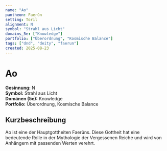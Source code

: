 ```yaml
---
name: "Ao"
pantheon: Faerûn
setting: Toril
alignment: N
symbol: "Strahl aus Licht"
domains_5e: ["Knowledge"]
portfolio: ["Überordnung", "Kosmische Balance"]
tags: ["dnd", "deity", "faerun"]
created: 2025-08-23
---
```


# Ao

**Gesinnung:** N  
**Symbol:** Strahl aus Licht  
**Domänen (5e):** Knowledge  
**Portfolio:** Überordnung, Kosmische Balance  

## Kurzbeschreibung
Ao ist eine der Hauptgottheiten Faerûns. Diese Gottheit hat eine bedeutende Rolle in der Mythologie der Vergessenen Reiche und wird von Anhängern mit passenden Werten verehrt.
